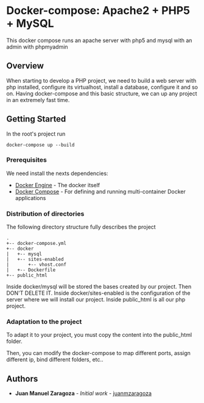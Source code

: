 # Docker-compose: Apache2 + PHP5 + MySQL

This docker compose runs an apache server with php5 and mysql with an admin with phpmyadmin

## Overview

When starting to develop a PHP project, we need to build a web server with php installed, configure its virtualhost, install a database, configure it and so on. 
Having docker-compose and this basic structure, we can up any project in an extremely fast time.

## Getting Started

In the root's project run

```
docker-compose up --build
```

### Prerequisites

We need install the nexts dependencies:

* [Docker Engine](https://docs.docker.com/engine/installation/) - The docker itself
* [Docker Compose](https://docs.docker.com/compose/install/) - For defining and running multi-container Docker applications

### Distribution of directories

The following directory structure fully describes the project
```
.
+-- docker-compose.yml
+-- docker
|   +-- mysql
|   +-- sites-enabled
|   	+-- vhost.conf
|   +-- Dockerfile
+-- public_html
```

Inside docker/mysql will be stored the bases created by our project. Then DON'T DELETE IT.
Inside docker/sites-enabled is the configuration of the server where we will install our project.
Inside public_html is all our php project.

### Adaptation to the project

To adapt it to your project, you must copy the content into the public_html folder.

Then, you can modify the docker-compose to map different ports, assign different ip, bind different folders, etc..

## Authors

* **Juan Manuel Zaragoza** - *Initial work* - [juanmzaragoza](https://github.com/juanmzaragoza)
